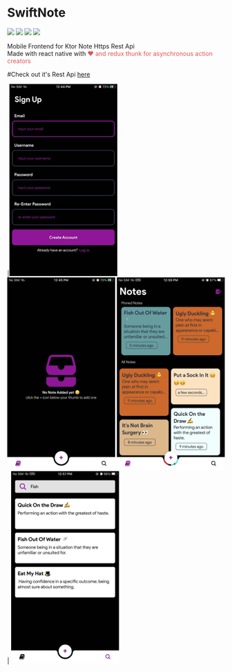 # SwiftNote
<img src="https://img.shields.io/badge/platform-ios%7Candroid-green"/> <img src="https://img.shields.io/badge/framework-react%20native-blue"/> <img src="https://img.shields.io/github/package-json/dependency-version/AbGhost-cyber/SwiftNote/expo?label=Expo%20Version"/> <img src="https://img.shields.io/badge/language-javascript-lightblue"/>

Mobile Frontend for Ktor Note Https Rest Api
<br>Made with react native with <span style="color: #e25555;">&#9829;  and redux thunk for asynchronous action creators</span>


#Check out it's Rest Api [here](https://github.com/AbGhost-cyber/Swift-Ktor-Note-Rest-Api)

|<img src="screenshots/171619067691_.pic.jpg" width = "250"  /> <img src="screenshots/191619067693_.pic.jpg/" width = "250" />
<img src="screenshots/251619067699_.pic.jpg/" width = "250" />| <img src="screenshots/241619067698_.pic.jpg" width = "250" /> 
 
 
